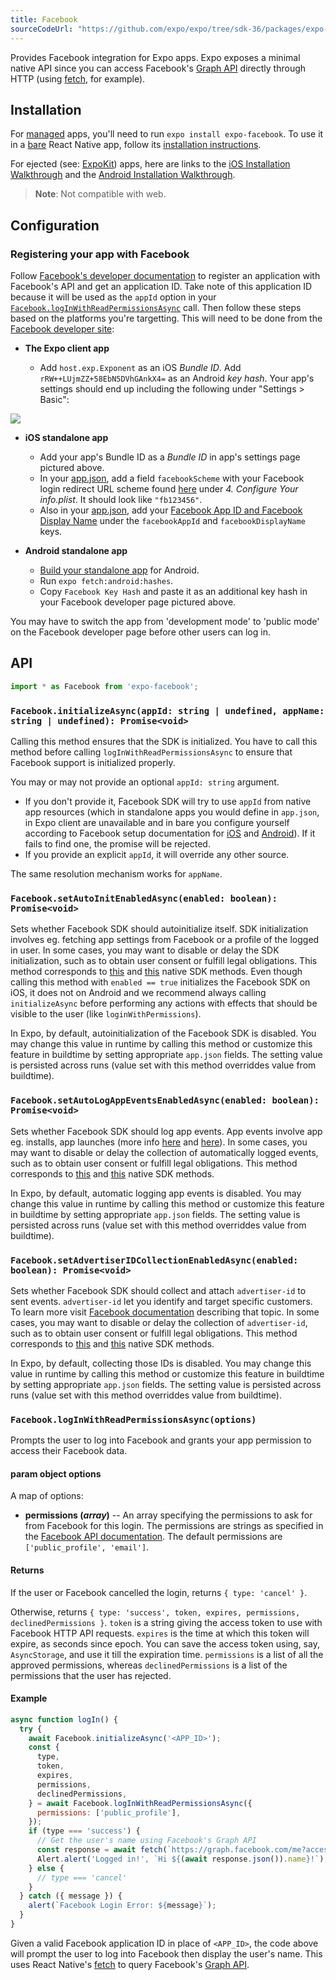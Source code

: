 ```yaml
---
title: Facebook
sourceCodeUrl: "https://github.com/expo/expo/tree/sdk-36/packages/expo-facebook"
---
```


Provides Facebook integration for Expo apps. Expo exposes a minimal native API since you can access Facebook's [Graph API](https://developers.facebook.com/docs/graph-api) directly through HTTP (using [fetch](https://facebook.github.io/react-native/docs/network.html#fetch), for example).

## Installation

For [managed](../../introduction/managed-vs-bare/#managed-workflow) apps, you'll need to run `expo install expo-facebook`. To use it in a [bare](../../introduction/managed-vs-bare/#bare-workflow) React Native app, follow its [installation instructions](https://github.com/expo/expo/tree/master/packages/expo-facebook).

For ejected (see: [ExpoKit](../../expokit/overview)) apps, here are links to the [iOS Installation Walkthrough](https://developers.facebook.com/docs/ios/getting-started/) and the [Android Installation Walkthrough](https://developers.facebook.com/docs/android/getting-started).

> **Note**: Not compatible with web.

## Configuration

### Registering your app with Facebook

Follow [Facebook's developer documentation](https://developers.facebook.com/docs/apps/register) to register an application with Facebook's API and get an application ID. Take note of this application ID because it will be used as the `appId` option in your [`Facebook.logInWithReadPermissionsAsync`](#expofacebookloginwithreadpermissionsasync 'Facebook.logInWithReadPermissionsAsync') call. Then follow these steps based on the platforms you're targetting. This will need to be done from the [Facebook developer site](https://developers.facebook.com/):

- **The Expo client app**

  - Add `host.exp.Exponent` as an iOS _Bundle ID_. Add `rRW++LUjmZZ+58EbN5DVhGAnkX4=` as an Android _key hash_. Your app's settings should end up including the following under "Settings > Basic":

![](/static/images/facebook-app-settings.png)

- **iOS standalone app**

  - Add your app's Bundle ID as a _Bundle ID_ in app's settings page pictured above.
  - In your [app.json](../../workflow/configuration/), add a field `facebookScheme` with your Facebook login redirect URL scheme found [here](https://developers.facebook.com/docs/facebook-login/ios) under _4. Configure Your info.plist_. It should look like `"fb123456"`.
  - Also in your [app.json](../../workflow/configuration/), add your [Facebook App ID and Facebook Display Name](https://developers.facebook.com/docs/facebook-login/ios) under the `facebookAppId` and `facebookDisplayName` keys.

- **Android standalone app**

  - [Build your standalone app](../../distribution/building-standalone-apps/#building-standalone-apps) for Android.
  - Run `expo fetch:android:hashes`.
  - Copy `Facebook Key Hash` and paste it as an additional key hash in your Facebook developer page pictured above.

You may have to switch the app from 'development mode' to 'public mode' on the Facebook developer page before other users can log in.

## API

```js
import * as Facebook from 'expo-facebook';
```

### `Facebook.initializeAsync(appId: string | undefined, appName: string | undefined): Promise<void>`

Calling this method ensures that the SDK is initialized. You have to call this method before calling `logInWithReadPermissionsAsync` to ensure that Facebook support is initialized properly.

You may or may not provide an optional `appId: string` argument.
- If you don't provide it, Facebook SDK will try to use `appId` from native app resources (which in standalone apps you would define in `app.json`, in Expo client are unavailable and in bare you configure yourself according to Facebook setup documentation for [iOS](https://developers.facebook.com/docs/facebook-login/ios#4--configure-your-project) and [Android](https://developers.facebook.com/docs/facebook-login/android#manifest)). If it fails to find one, the promise will be rejected.
- If you provide an explicit `appId`, it will override any other source.

The same resolution mechanism works for `appName`.

### `Facebook.setAutoInitEnabledAsync(enabled: boolean): Promise<void>`

Sets whether Facebook SDK should autoinitialize itself. SDK initialization involves eg. fetching app settings from Facebook or a profile of the logged in user. In some cases, you may want to disable or delay the SDK initialization, such as to obtain user consent or fulfill legal obligations. This method corresponds to [this](https://developers.facebook.com/docs/app-events/getting-started-app-events-ios#disable-sdk-initialization) and [this](https://developers.facebook.com/docs/app-events/getting-started-app-events-android/#disable-sdk-initialization) native SDK methods. Even though calling this method with `enabled == true` initializes the Facebook SDK on iOS, it does not on Android and we recommend always calling `initializeAsync` before performing any actions with effects that should be visible to the user (like `loginWithPermissions`).

In Expo, by default, autoinitialization of the Facebook SDK is disabled. You may change this value in runtime by calling this method or customize this feature in buildtime by setting appropriate `app.json` fields. The setting value is persisted across runs (value set with this method overriddes value from buildtime).

### `Facebook.setAutoLogAppEventsEnabledAsync(enabled: boolean): Promise<void>`

Sets whether Facebook SDK should log app events. App events involve app eg. installs, app launches (more info [here](https://developers.facebook.com/docs/app-events/getting-started-app-events-android/#auto-events) and [here](https://developers.facebook.com/docs/app-events/getting-started-app-events-ios#auto-events)). In some cases, you may want to disable or delay the collection of automatically logged events, such as to obtain user consent or fulfill legal obligations. This method corresponds to [this](https://developers.facebook.com/docs/app-events/getting-started-app-events-ios#disable-auto-events) and [this](https://developers.facebook.com/docs/app-events/getting-started-app-events-android/#disable-auto-events) native SDK methods.

In Expo, by default, automatic logging app events is disabled. You may change this value in runtime by calling this method or customize this feature in buildtime by setting appropriate `app.json` fields. The setting value is persisted across runs (value set with this method overriddes value from buildtime).

### `Facebook.setAdvertiserIDCollectionEnabledAsync(enabled: boolean): Promise<void>`

Sets whether Facebook SDK should collect and attach `advertiser-id` to sent events. `advertiser-id` let you identify and target specific customers. To learn more visit [Facebook documentation](https://developers.facebook.com/docs/app-ads/targeting/mobile-advertiser-ids) describing that topic. In some cases, you may want to disable or delay the collection of `advertiser-id`, such as to obtain user consent or fulfill legal obligations. This method corresponds to [this](https://developers.facebook.com/docs/app-events/getting-started-app-events-ios#disable-advertiser-id) and [this](https://developers.facebook.com/docs/app-events/getting-started-app-events-android/#disable-advertiser-id) native SDK methods.

In Expo, by default, collecting those IDs is disabled. You may change this value in runtime by calling this method or customize this feature in buildtime by setting appropriate `app.json` fields. The setting value is persisted across runs (value set with this method overriddes value from buildtime).

### `Facebook.logInWithReadPermissionsAsync(options)`

Prompts the user to log into Facebook and grants your app permission
to access their Facebook data.

#### param object options

A map of options:

- **permissions (_array_)** -- An array specifying the permissions to ask for from Facebook for this login. The permissions are strings as specified in the [Facebook API documentation](https://developers.facebook.com/docs/facebook-login/permissions). The default permissions are `['public_profile', 'email']`.

#### Returns

If the user or Facebook cancelled the login, returns `{ type: 'cancel' }`.

Otherwise, returns `{ type: 'success', token, expires, permissions, declinedPermissions }`. `token` is a string giving the access token to use with Facebook HTTP API requests. `expires` is the time at which this token will expire, as seconds since epoch. You can save the access token using, say, `AsyncStorage`, and use it till the expiration time. `permissions` is a list of all the approved permissions, whereas `declinedPermissions` is a list of the permissions that the user has rejected.

#### Example

```javascript
async function logIn() {
  try {
    await Facebook.initializeAsync('<APP_ID>');
    const {
      type,
      token,
      expires,
      permissions,
      declinedPermissions,
    } = await Facebook.logInWithReadPermissionsAsync({
      permissions: ['public_profile'],
    });
    if (type === 'success') {
      // Get the user's name using Facebook's Graph API
      const response = await fetch(`https://graph.facebook.com/me?access_token=${token}`);
      Alert.alert('Logged in!', `Hi ${(await response.json()).name}!`);
    } else {
      // type === 'cancel'
    }
  } catch ({ message }) {
    alert(`Facebook Login Error: ${message}`);
  }
}
```

Given a valid Facebook application ID in place of `<APP_ID>`, the code above will prompt the user to log into Facebook then display the user's name. This uses React Native's [fetch](https://facebook.github.io/react-native/docs/network.html#fetch) to query Facebook's [Graph API](https://developers.facebook.com/docs/graph-api).

